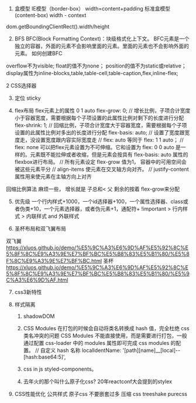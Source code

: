 1. 盒模型
IE模型（border-box） width=content+padding
标准盒模型(content-box)  width - context  

dom.getBoundingClientRect().width/height 

2. BFS
BFC(Block Formatting Context)：块级格式化上下文。
BFC元素是一个独立的容器，外面的元素不会影响里面的元素。里面的元素也不会影响外面的元素。
如何创建BFC

overflow不为visible;
float的值不为none；
position的值不为static或relative；
display属性为inline-blocks,table,table-cell,table-caption,flex,inline-flex;

2 CSS选择器

3. 定位 sticky

4. flex布局
flex元素上的属性
0 1 auto
flex-grow: 0; // 增长比例，子项合计宽度小于容器宽度，需要根据每个子项设置的此属性比例对剩下的长度进行分配
flex-shrink: 1; // 回缩比例，子项合计宽度大于容器宽度，需要根据每个子项设置的此属性比例对多出的长度进行分配
flex-basis: auto; // 设置了宽度跟宽度走，没设置宽度跟内容实际宽度走
// flex: auto 等同于 flex: 1 1 auto；
// flex: none 可以把flex元素设置为不可伸缩。它和设置为 flex: 0 0 auto 是一样的。元素既不能拉伸或者收缩，但是元素会按具有 flex-basis: auto 属性的flexbox进行布局。
// 所有元素设定 flex-grow 值为1， 容器中的可用空间会被这些元素平分
// align-items 使元素在交叉轴方向对齐。
// justify-content属性用来使元素在主轴方向上对齐

回缩比例算法 麻烦一些，
增长就是 子总和< 父  剩余的按着 flex-grow来分配

5. 优先级
一个行内样式+1000，一个id选择器+100，一个属性选择器、class或者伪类+10，一个元素选择器，或者伪元素+1，通配符+
!important > 行内样式 > 内联样式 and 外联样式

6. 圣杯布局和双飞翼布局

双飞翼 https://xluos.github.io/demo/%E5%9C%A3%E6%9D%AF%E5%92%8C%E5%8F%8C%E9%A3%9E%E7%BF%BC%E5%B8%83%E5%B1%80/%E5%8F%8C%E9%A3%9E%E7%BF%BC.html
圣杯 https://xluos.github.io/demo/%E5%9C%A3%E6%9D%AF%E5%92%8C%E5%8F%8C%E9%A3%9E%E7%BF%BC%E5%B8%83%E5%B1%80/%E5%9C%A3%E6%9D%AF.html

7. css3新特性

8. 样式隔离
    1. shadowDOM
    2. CSS Modules 在打包的时候会自动将类名转换成 hash 值，完全杜绝 css 类名冲突的问题
    CSS Modules 不能直接使用，而是需要进行打包，一般通过配置 css-loader 中的 modules 属性即可完成 css modules 的配置。
    // 自定义 hash 名称
    localIdentName: '[path][name]__[local]--[hash:base64:5]',

    3. css in js  styled-components。
    4. 去年火的那个叫什么原子化css? 20年reactconf大会提到的stylex

9. CSS性能优化
公共样式
原子css
不要嵌套过多
压缩
css treeshake purecss

